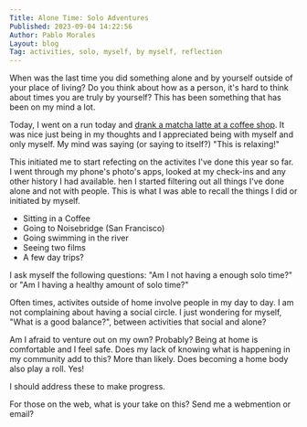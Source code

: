```yaml
---
Title: Alone Time: Solo Adventures
Published: 2023-09-04 14:22:56
Author: Pablo Morales
Layout: blog
Tag: activities, solo, myself, by myself, reflection
---
```

When was the last time you did something alone and by yourself outside of your place of living? Do you think about how as a person, it's hard to think about times you are truly by yourself? This has been something that has been on my mind a lot. 

Today, I went on a run today and [drank a matcha latte at a coffee shop](https://social.lifeofpablo.com/@pablo/111008142213124263). It was nice just being in my thoughts and I appreciated being with myself and only myself. My mind was saying (or saying to itself?) "This is relaxing!" 

This initiated me to start refecting on the activites I've done this year so far. I went through my phone's photo's apps, looked at my check-ins and any other history I had available. hen I started filtering out all things I've done alone and not with people. This is what I was able to recall the things I did or initiated by myself.

* Sitting in a Coffee
* Going to Noisebridge (San Francisco)
* Going swimming in the river
* Seeing two films
* A few day trips?

I ask myself the following questions: "Am I not having a enough solo time?" or "Am I having a healthy amount of solo time?"


Often times, activites outside of home involve people in my day to day. I am not complaining about having a social circle. I just wondering for myself, "What is a good balance?", between activities that social and alone?


Am I afraid to venture out on my own? Probably? Being at home is comfortable and I feel safe. Does my lack of knowing what is happening in my community add to this? More than likely. Does becoming a home body also play a roll. Yes!

I should address these to make progress.

For those on the web, what is your take on this? Send me a webmention or email?

